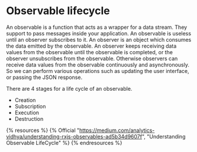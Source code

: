 # Observable lifecycle

An observable is a function that acts as a wrapper for a data stream. They support to pass messages inside your application. An observable is useless until an observer subscribes to it. An observer is an object which consumes the data emitted by the observable. An observer keeps receiving data values from the observable until the observable is completed, or the observer unsubscribes from the observable. Otherwise observers can receive data values from the observable continuously and asynchronously. So we can perform various operations such as updating the user interface, or passing the JSON response.

There are 4 stages for a life cycle of an observable.
 - Creation
 - Subscription
 - Execution
 - Destruction

{% resources %}
  {% Official "https://medium.com/analytics-vidhya/understanding-rxjs-observables-ad5b34d9607f", "Understanding Observable LifeCycle" %}
{% endresources %}
